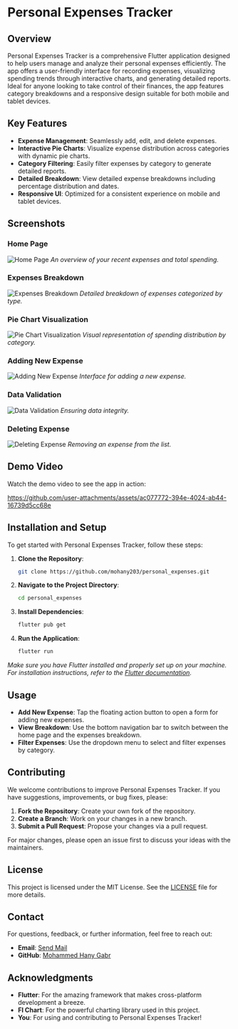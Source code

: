 # Personal Expenses Tracker

## Overview

Personal Expenses Tracker is a comprehensive Flutter application designed to help users manage and analyze their personal expenses efficiently. The app offers a user-friendly interface for recording expenses, visualizing spending trends through interactive charts, and generating detailed reports. Ideal for anyone looking to take control of their finances, the app features category breakdowns and a responsive design suitable for both mobile and tablet devices.

## Key Features

- **Expense Management**: Seamlessly add, edit, and delete expenses.
- **Interactive Pie Charts**: Visualize expense distribution across categories with dynamic pie charts.
- **Category Filtering**: Easily filter expenses by category to generate detailed reports.
- **Detailed Breakdown**: View detailed expense breakdowns including percentage distribution and dates.
- **Responsive UI**: Optimized for a consistent experience on mobile and tablet devices.

## Screenshots

### Home Page
![Home Page](https://github.com/user-attachments/assets/ba2888bc-078f-4b0b-965e-bbdea0fd4eda)
*An overview of your recent expenses and total spending.*

### Expenses Breakdown
![Expenses Breakdown](https://github.com/user-attachments/assets/c9c3efa9-8f08-4c69-bf82-e1f5325e7382)
*Detailed breakdown of expenses categorized by type.*

### Pie Chart Visualization
![Pie Chart Visualization](https://github.com/user-attachments/assets/2944aaa1-99d8-4507-be30-066b96b68078)
*Visual representation of spending distribution by category.*

### Adding New Expense
![Adding New Expense](https://github.com/user-attachments/assets/3d2c35ca-3e8b-423f-b434-c8fedf227149)
*Interface for adding a new expense.*

### Data Validation
![Data Validation](https://github.com/user-attachments/assets/1520ac60-3c17-4a41-8233-6f98a9a622df)
*Ensuring data integrity.*

### Deleting Expense
![Deleting Expense](https://github.com/user-attachments/assets/7b0c389b-1e13-4a78-b840-049fe2fa2068)
*Removing an expense from the list.*

## Demo Video
Watch the demo video to see the app in action:


https://github.com/user-attachments/assets/ac077772-394e-4024-ab44-16739d5cc68e



## Installation and Setup

To get started with Personal Expenses Tracker, follow these steps:

1. **Clone the Repository**:
   ```bash
   git clone https://github.com/mohany203/personal_expenses.git
   ```

2. **Navigate to the Project Directory**:
   ```bash
   cd personal_expenses
   ```

3. **Install Dependencies**:
   ```bash
   flutter pub get
   ```

4. **Run the Application**:
   ```bash
   flutter run
   ```

*Make sure you have Flutter installed and properly set up on your machine. For installation instructions, refer to the [Flutter documentation](https://flutter.dev/docs/get-started/install).*

## Usage

- **Add New Expense**: Tap the floating action button to open a form for adding new expenses.
- **View Breakdown**: Use the bottom navigation bar to switch between the home page and the expenses breakdown.
- **Filter Expenses**: Use the dropdown menu to select and filter expenses by category.

## Contributing

We welcome contributions to improve Personal Expenses Tracker. If you have suggestions, improvements, or bug fixes, please:

1. **Fork the Repository**: Create your own fork of the repository.
2. **Create a Branch**: Work on your changes in a new branch.
3. **Submit a Pull Request**: Propose your changes via a pull request.

For major changes, please open an issue first to discuss your ideas with the maintainers.

## License

This project is licensed under the MIT License. See the [LICENSE](LICENSE.md) file for more details.

## Contact

For questions, feedback, or further information, feel free to reach out:

- **Email**: [Send Mail](mailto:mohammed.hany1980@gmail.com)
- **GitHub**: [Mohammed Hany Gabr](https://github.com/mohany203)

## Acknowledgments

- **Flutter**: For the amazing framework that makes cross-platform development a breeze.
- **Fl Chart**: For the powerful charting library used in this project.
- **You**: For using and contributing to Personal Expenses Tracker!
